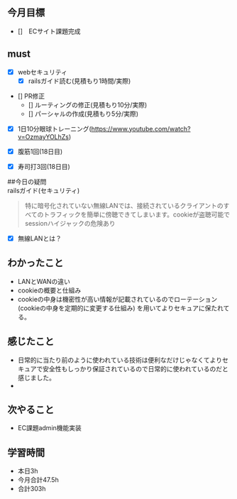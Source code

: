 ## 今月目標
- []　ECサイト課題完成 




## must
- [x] webセキュリティ
    - [x] railsガイド読む(見積もり1時間/実際)
- [] PR修正
  - [] ルーティングの修正(見積もり10分/実際)
  - [] パーシャルの作成(見積もり5分/実際)      
- [x] 1日10分眼球トレーニング(https://www.youtube.com/watch?v=OzmayYOLhZs)
- [x] 腹筋1回(18日目)
- [x] 寿司打3回(18日目)


##今日の疑問   
railsガイド(セキュリティ)
> 特に暗号化されていない無線LANでは、接続されているクライアントのすべてのトラフィックを簡単に傍聴できてしまいます。cookieが盗聴可能でsessionハイジャックの危険あり
- [x] 無線LANとは？


## わかったこと
- LANとWANの違い
- cookieの概要と仕組み
- cookieの中身は機密性が高い情報が記載されているのでローテーション(cookieの中身を定期的に変更する仕組み)
  を用いてよりセキュアに保たれてる。

  


## 感じたこと
- 日常的に当たり前のように使われている技術は便利なだけじゃなくてよりセキュアで安全性もしっかり保証されているので日常的に使われているのだと感じました。
- 
  

## 次やること
  - EC課題admin機能実装

  

 

## 学習時間
  - 本日3h
  - 今月合計47.5h
  - 合計303h

